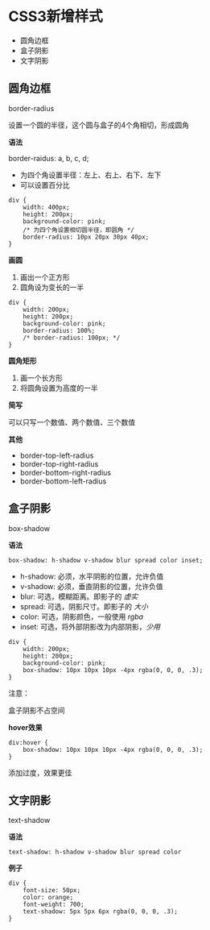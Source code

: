 # CSS3新增样式

- 圆角边框
- 盒子阴影
- 文字阴影

## 圆角边框

border-radius

设置一个圆的半径，这个圆与盒子的4个角相切，形成圆角


**语法**

border-raidus: a, b, c, d;
- 为四个角设置半径：左上、右上、右下、左下
- 可以设置百分比

```
div {
    width: 400px;
    height: 200px;
    background-color: pink;
    /* 为四个角设置相切圆半径，即圆角 */
    border-radius: 10px 20px 30px 40px;
}
```

**画圆**

1. 画出一个正方形
2. 圆角设为变长的一半

```
div {
    width: 200px;
    height: 200px;
    background-color: pink;
    border-radius: 100%;
    /* border-radius: 100px; */
}
```

**圆角矩形**

1. 画一个长方形
2. 将圆角设置为高度的一半


**简写**

可以只写一个数值、两个数值、三个数值

**其他**

- border-top-left-radius
- border-top-right-radius
- border-bottom-right-radius
- border-bottom-left-radius


## 盒子阴影

box-shadow

**语法**

```
box-shadow: h-shadow v-shadow blur spread color inset;
```

- h-shadow: 必须，水平阴影的位置，允许负值
- v-shadow: 必须，垂直阴影的位置，允许负值
- blur: 可选，模糊距离。即影子的 *虚实*
- spread: 可选，阴影尺寸。即影子的 *大小*
- color: 可选，阴影颜色，一般使用 *rgba*
- inset: 可选，将外部阴影改为内部阴影，*少用*


```
div {
    width: 200px;
    height: 200px;
    background-color: pink;
    box-shadow: 10px 10px 10px -4px rgba(0, 0, 0, .3);
}
```

注意：

盒子阴影不占空间


**hover效果**

```
div:hover {
    box-shadow: 10px 10px 10px -4px rgba(0, 0, 0, .3);
}
```

添加过度，效果更佳


## 文字阴影


text-shadow

**语法**

```
text-shadow: h-shadow v-shadow blur spread color
```

**例子**

```
div {
    font-size: 50px;
    color: orange;
    font-weight: 700;
    text-shadow: 5px 5px 6px rgba(0, 0, 0, .3);
}
```
